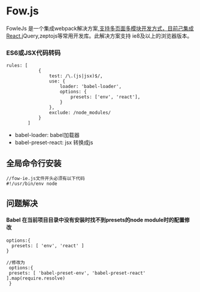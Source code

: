 Fow.js
======
FowIeJs 是一个集成webpack解决方案,[支持多页面多模块开发方式，目前己集成React](http://react-ie8.xcatliu.com),jQuery,zeptojs等常用开发库。此解决方案支持
ie8及以上的浏览器版本。

### ES6或JSX代码转码
```
rules: [
            {
                test: /\.(js|jsx)$/,
                use: {
                    loader: 'babel-loader',
                    options: {
                        presets: ['env', 'react'],
                    }
                },
                exclude: /node_modules/
            }
        ]
```
- babel-loader: babel加载器
- babel-preset-react: jsx 转换成js

## 全局命令行安装
```
//fow-ie.js文件开头必须有以下代码
#!/usr/bin/env node
```

## 问题解决
#### Babel 在当前项目目录中没有安装时找不到presets的node module时的配置修改
```
options:{
  presets: [ 'env', 'react' ]
}

//修改为
 options:{
 presets: [ 'babel-preset-env', 'babel-preset-react' ].map(require.resolve)
 }
```

